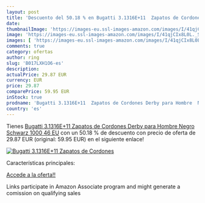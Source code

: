 ```yaml
---
layout: post
title: 'Descuento del 50.18 % en Bugatti 3.1316E+11  Zapatos de Cordones '
date: 
thumbnailImage: 'https://images-eu.ssl-images-amazon.com/images/I/41qjCIx8L0L._SL200_.jpg'
image: 'https://images-eu.ssl-images-amazon.com/images/I/41qjCIx8L0L._SL200_.jpg'
images: [ 'https://images-eu.ssl-images-amazon.com/images/I/41qjCIx8L0L._SL200_.jpg' ]
comments: true
category: ofertas
author: ring
slug: 'B017LXH1O6-es'
description:
actualPrice: 29.87 EUR
currency: EUR
price: 29.87
comparePrice: 59.95 EUR
inStock: true
prodname: 'Bugatti 3.1316E+11  Zapatos de Cordones Derby para Hombre  Negro  Schwarz 1000   46 EU'
country: 'es'
---
```


Tienes [Bugatti 3.1316E+11  Zapatos de Cordones Derby para Hombre  Negro  Schwarz 1000   46 EU](https://www.amazon.es/dp/B017LXH1O6/?tag=tolees-21) con un 50.18 % de descuento con precio de oferta de 29.87 EUR (original: 59.95 EUR) en el siguiente enlace!

[![Bugatti 3.1316E+11  Zapatos de Cordones ](https://images-eu.ssl-images-amazon.com/images/I/41qjCIx8L0L._SL200_.jpg)](https://www.amazon.es/dp/B017LXH1O6/?tag=tolees-21)

Características principales:


[Accede a la oferta!!](https://www.amazon.es/dp/B017LXH1O6/?tag=tolees-21)

Links participate in Amazon Associate program and might generate a comission on qualifying sales


